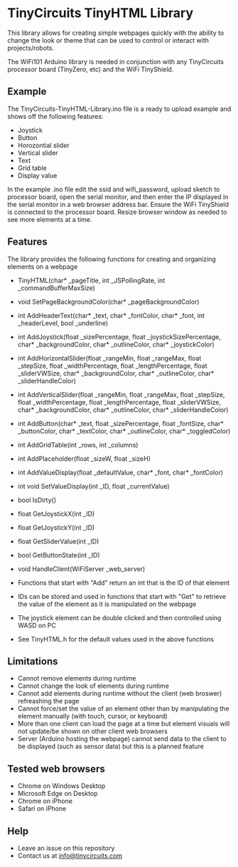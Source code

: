 # TinyCircuits TinyHTML Library

This library allows for creating simple webpages quickly with the ability to change the look or theme that can be used to control or interact with projects/robots.

The WiFi101 Arduino library is needed in conjunction with any TinyCircuits processor board (TinyZero, etc) and the WiFi TinyShield.

## Example
The TinyCircuits-TinyHTML-Library.ino file is a ready to upload example and shows off the following features:
* Joystick
* Button
* Horozontial slider
* Vertical slider
* Text
* Grid table
* Display value

In the example .ino file edit the ssid and wifi_password, upload sketch to processor board, open the serial monitor, and then enter the IP displayed in the serial monitor in a web browser address bar. Ensure the WiFi TinyShield is connected to the processor board. Resize browser window as needed to see more elements at a time.

## Features
The library provides the following functions for creating and organizing elements on a webpage
* TinyHTML(char* _pageTitle, int _JSPollingRate, int _commandBufferMaxSize)
* void SetPageBackgroundColor(char* _pageBackgroundColor)
* int AddHeaderText(char* _text, char* _fontColor, char* _font, int _headerLevel, bool _underline)
* int AddJoystick(float _sizePercentage, float _joystickSizePercentage, char* _backgroundColor, char* _outlineColor, char* _joystickColor)
* int AddHorizontalSlider(float _rangeMin, float _rangeMax, float _stepSize, float _widthPercentage, float _lengthPercentage, float _sliderVWSize, char* _backgroundColor, char* _outlineColor, char* _sliderHandleColor)
* int AddVerticalSlider(float _rangeMin, float _rangeMax, float _stepSize, float _widthPercentage, float _lengthPercentage, float _sliderVWSize, char* _backgroundColor, char* _outlineColor, char* _sliderHandleColor)
* int AddButton(char* _text, float _sizePercentage, float _fontSize, char* _buttonColor, char* _textColor, char* _outlineColor, char* _toggledColor)
* int AddGridTable(int _rows, int _columns)
* int AddPlaceholder(float _sizeW, float _sizeH)
* int AddValueDisplay(float _defaultValue, char* _font, char* _fontColor)
* int void SetValueDisplay(int _ID, float _currentValue)
* bool IsDirty()
* float GetJoystickX(int _ID)
* float GetJoystickY(int _ID)
* float GetSliderValue(int _ID)
* bool GetButtonState(int _ID)
* void HandleClient(WiFiServer _web_server)

* Functions that start with "Add" return an int that is the ID of that element
* IDs can be stored and used in functions that start with "Get" to retrieve the value of the element as it is manipulated on the webpage
* The joystick element can be double clicked and then controlled using WASD on PC
* See TinyHTML.h for the default values used in the above functions

## Limitations
* Cannot remove elements during runtime
* Cannot change the look of elements during runtime
* Cannot add elements during runtime without the client (web broswer) refreashing the page
* Cannot force/set the value of an element other than by manipulating the element manually (with touch, cursor, or keyboard)
* More than one client can load the page at a time but element visuals will not update/be shown on other client web browsers
* Server (Arduino hosting the webpage) cannot send data to the client to be displayed (such as sensor data) but this is a planned feature

## Tested web browsers
* Chrome on Windows Desktop
* Microsoft Edge on Desktop
* Chrome on iPhone
* Safari on iPhone

## Help
* Leave an issue on this repository
* Contact us at info@tinycircuits.com